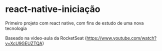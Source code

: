 # react-native-iniciação
Primeiro projeto com react native, com fins de estudo de uma nova tecnologia

Baseado na video-aula da RocketSeat (https://www.youtube.com/watch?v=XcU9GEUZTQA)
